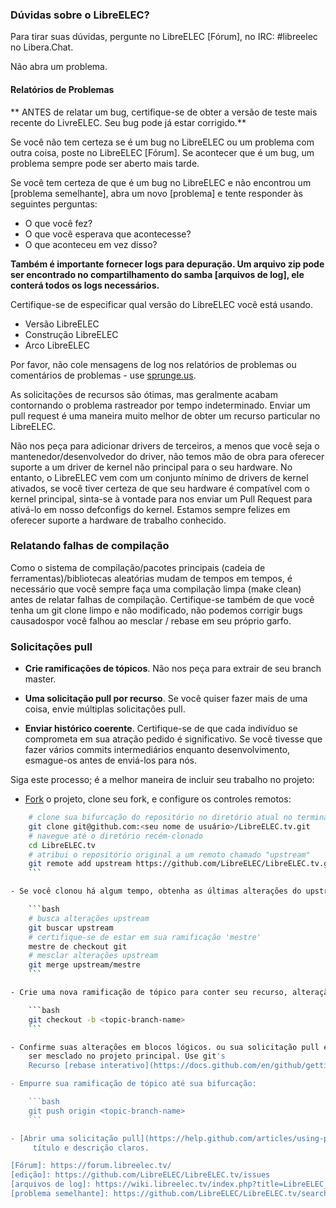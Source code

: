 ### Dúvidas sobre o LibreELEC?

Para tirar suas dúvidas, pergunte no LibreELEC [Fórum], no IRC:
\#libreelec no Libera.Chat.

Não abra um problema.

#### Relatórios de Problemas

** ANTES de relatar um bug, certifique-se de obter a versão de teste mais recente do
LivreELEC. Seu bug pode já estar corrigido.**

Se você não tem certeza se é um bug no LibreELEC ou um problema com
outra coisa, poste no LibreELEC [Fórum]. Se acontecer que é
um bug, um problema sempre pode ser aberto mais tarde.

Se você tem certeza de que é um bug no LibreELEC e não encontrou um [problema semelhante], abra um novo [problema]
e tente responder às seguintes perguntas:
- O que você fez?
- O que você esperava que acontecesse?
- O que aconteceu em vez disso?

**Também é importante fornecer logs para depuração.
Um arquivo zip pode ser encontrado no compartilhamento do samba [arquivos de log], ele conterá todos os logs necessários.**

Certifique-se de especificar qual versão do LibreELEC você está usando.
- Versão LibreELEC
- Construção LibreELEC
- Arco LibreELEC

Por favor, não cole mensagens de log nos relatórios de problemas ou comentários de problemas - use
[sprunge.us](http://sprunge.us).

As solicitações de recursos são ótimas, mas geralmente acabam contornando o problema
rastreador por tempo indeterminado. Enviar um pull request é uma maneira muito melhor de obter um
recurso particular no LibreELEC.

Não nos peça para adicionar drivers de terceiros, a menos que você seja o mantenedor/desenvolvedor do driver,
não temos mão de obra para oferecer suporte a um driver de kernel não principal para o seu hardware.
No entanto, o LibreELEC vem com um conjunto mínimo de drivers de kernel ativados, se você tiver certeza de que seu hardware
é compatível com o kernel principal, sinta-se à vontade para nos enviar um Pull Request para ativá-lo em nosso
defconfigs do kernel. Estamos sempre felizes em oferecer suporte a hardware de trabalho conhecido.

### Relatando falhas de compilação

Como o sistema de compilação/pacotes principais (cadeia de ferramentas)/bibliotecas aleatórias mudam de tempos em tempos, é necessário
que você sempre faça uma compilação limpa (make clean) antes de relatar falhas de compilação. Certifique-se também de que você
tenha um git clone limpo e não modificado, não podemos corrigir bugs causados ​​por você falhou ao mesclar / rebase em
seu próprio garfo.

### Solicitações pull

- **Crie ramificações de tópicos**. Não nos peça para extrair de seu branch master.

- **Uma solicitação pull por recurso**. Se você quiser fazer mais de uma coisa, envie
   múltiplas solicitações pull.

- **Enviar histórico coerente**. Certifique-se de que cada indivíduo se comprometa em sua atração
   pedido é significativo. Se você tivesse que fazer vários commits intermediários enquanto
   desenvolvimento, esmague-os antes de enviá-los para nós.

Siga este processo; é a melhor maneira de incluir seu trabalho no projeto:

- [Fork](http://help.github.com/fork-a-repo/) o projeto, clone seu fork,
    e configure os controles remotos:

```bash
    # clone sua bifurcação do repositório no diretório atual no terminal
    git clone git@github.com:<seu nome de usuário>/LibreELEC.tv.git
    # navegue até o diretório recém-clonado
    cd LibreELEC.tv
    # atribui o repositório original a um remoto chamado "upstream"
    git remote add upstream https://github.com/LibreELEC/LibreELEC.tv.git
    ```

- Se você clonou há algum tempo, obtenha as últimas alterações do upstream:

    ```bash
    # busca alterações upstream
    git buscar upstream
    # certifique-se de estar em sua ramificação 'mestre'
    mestre de checkout git
    # mesclar alterações upstream
    git merge upstream/mestre
    ```

- Crie uma nova ramificação de tópico para conter seu recurso, alteração ou correção:

    ```bash
    git checkout -b <topic-branch-name>
    ```

- Confirme suas alterações em blocos lógicos. ou sua solicitação pull é improvável
    ser mesclado no projeto principal. Use git's
    Recurso [rebase interativo](https://docs.github.com/en/github/getting-started-with-github/about-git-rebase) para organizar seus commits antes de torná-los públicos.

- Empurre sua ramificação de tópico até sua bifurcação:

    ```bash
    git push origin <topic-branch-name>
    ```

- [Abrir uma solicitação pull](https://help.github.com/articles/using-pull-requests) com um
     título e descrição claros.

[Fórum]: https://forum.libreelec.tv/
[edição]: https://github.com/LibreELEC/LibreELEC.tv/issues
[arquivos de log]: https://wiki.libreelec.tv/index.php?title=LibreELEC_FAQ#Support_Logs
[problema semelhante]: https://github.com/LibreELEC/LibreELEC.tv/search?&ref=cmdform&type=Issues
